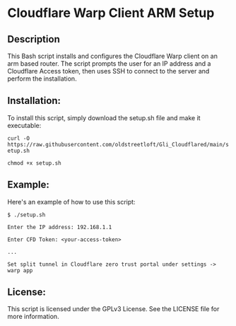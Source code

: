 # Cloudflare Warp Client ARM Setup
## Description
This Bash script installs and configures the Cloudflare Warp client on an arm based router. The script prompts the user for an IP address and a Cloudflare Access token, then uses SSH to connect to the server and perform the installation.

## Installation:
To install this script, simply download the setup.sh file and make it executable:

`curl -O https://raw.githubusercontent.com/oldstreetloft/Gli_Cloudflared/main/setup.sh`

`chmod +x setup.sh`

## Example:
Here's an example of how to use this script:

`$ ./setup.sh`

`Enter the IP address: 192.168.1.1`

`Enter CFD Token: <your-access-token>`

`...`

`Set split tunnel in Cloudflare zero trust portal under settings -> warp app`

## License:
This script is licensed under the GPLv3 License. See the LICENSE file for more information.